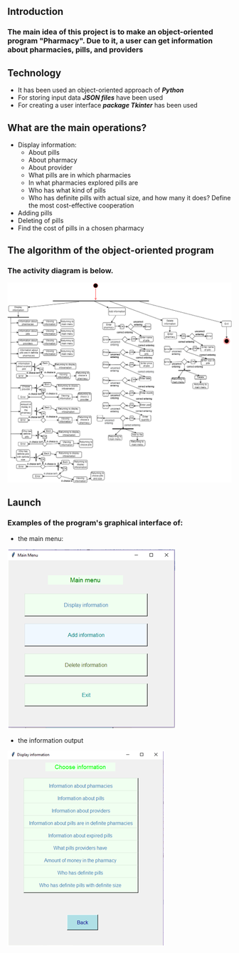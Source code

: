 ## Introduction
### The main idea of this project is to make an object-oriented program "Pharmacy". Due to it, a user can get information about pharmacies, pills, and providers
## Technology
+ It has been used an object-oriented approach of ***Python***
+ For storing input data ***JSON files*** have been used
+ For creating a user interface ***package Tkinter*** has been used 
## What are the main operations?
+ Display information:
    - About pills
    - About pharmacy
    - About provider
    - What pills are in which pharmacies
    - In what pharmacies explored pills are
    - Who has what kind of pills
    - Who has definite pills with actual size, and how many it does? Define the most cost-effective cooperation
+ Adding pills
+ Deleting of pills
+ Find the cost of pills in a chosen pharmacy
## The algorithm of the object-oriented program
### The activity diagram is below.
![](https://github.com/Yevheeniiaa/Pharmacy/blob/main/activity_diagram.png)
## Launch
### Examples of the program's graphical interface of:
   + the main menu:
 
![](https://github.com/Yevheeniiaa/Pharmacy/blob/main/main_menu.png)


   + the information output
   
![](https://github.com/Yevheeniiaa/Pharmacy/blob/main/display_information.png)


